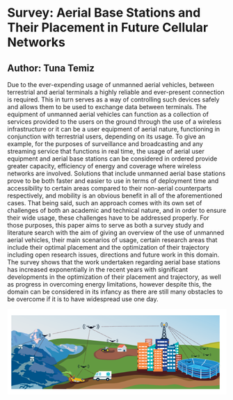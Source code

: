 # Survey: Aerial Base Stations and Their Placement in Future Cellular Networks

## Author: Tuna Temiz

Due to the ever-expending usage of unmanned aerial vehicles, between terrestrial and aerial terminals a
highly reliable and ever-present connection is required. This in turn serves as a way of controlling such devices safely and allows them to be used to exchange data between terminals. The equipment of unmanned aerial vehicles can function as a collection of services provided to the users on the ground through the use of a wireless infrastructure or it can be a user equipment of aerial nature, functioning in conjunction with terrestrial users, depending on its usage. To give an example, for the purposes of surveillance and broadcasting and any streaming service that functions in real time, the usage of aerial user equipment and aerial base stations can be considered in ordered provide greater capacity, efficiency of energy and coverage where wireless networks are involved. Solutions that include unmanned aerial base stations prove to be both faster and easier to use in terms of deployment time and accessibility to certain areas compared to their non-aerial counterparts respectively, and mobility is an obvious benefit in all of the aforementioned cases. That being said, such an approach comes with its own set of challenges of both an academic and technical nature, and in order to ensure their wide usage, these challenges have to be addressed properly. For those purposes, this paper aims to serve as both a survey study and literature search with the aim of giving an overview of the use of unmanned aerial vehicles, their main scenarios of usage, certain research areas that include their optimal placement and the optimization of their trajectory including open research issues, directions and future work in this domain. The survey shows that the work undertaken regarding aerial base stations has increased exponentially in the recent years with significant developments in the optimization of their placement and trajectory, as well as progress in overcoming energy limitations, however despite this, the domain can be considered in its infancy as there are still many obstacles to be overcome if it is to have widespread use one day. 

![abscenario](docs/abscenario.png)

